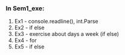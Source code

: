 ### In Sem1_exe:

1. Ex1 - console.readline(), int.Parse
2. Ex2 - if else
3. Ex3 - exercise about days a week (if else)
4. Ex4 - for
5. Ex5 - if else